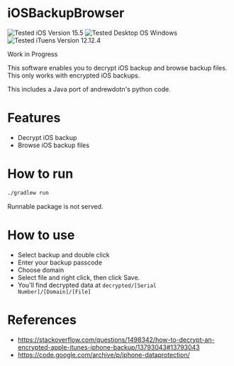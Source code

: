 # iOSBackupBrowser
![Tested iOS Version 15.5](https://img.shields.io/badge/Tested%20iOS%20Version-15.5-green) ![Tested Desktop OS Windows](https://img.shields.io/badge/Tested%20Desktop%20OS-Windows-blue)  ![Tested iTuens Version 12.12.4](https://img.shields.io/badge/Tested%20iTuens%20Version-12.12.4-green) 

Work in Progress

This software enables you to decrypt iOS backup and browse backup files. This only works with encrypted iOS backups.

This includes a Java port of andrewdotn's python code.

# Features
 - Decrypt iOS backup
 - Browse iOS backup files

# How to run
```bash
./gradlew run
```
Runnable package is not served.

# How to use
 - Select backup and double click
 - Enter your backup passcode
 - Choose domain
 - Select file and right click, then click Save.
 - You'll find decrypted data at `decrypted/[Serial Number]/[Domain]/[File]`

# References
 - https://stackoverflow.com/questions/1498342/how-to-decrypt-an-encrypted-apple-itunes-iphone-backup/13793043#13793043
 - https://code.google.com/archive/p/iphone-dataprotection/